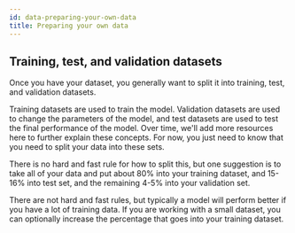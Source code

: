 ```yaml
---
id: data-preparing-your-own-data
title: Preparing your own data
---
```


## Training, test, and validation datasets

Once you have your dataset, you generally want to split it into training, test, and validation datasets. 

Training datasets are used to train the model. Validation datasets are used to change the parameters of the model, and test datasets are used to test the final performance of the model. Over time, we'll add more resources here to further explain these concepts. For now, you just need to know that you need to split your data into these sets.

There is no hard and fast rule for how to split this, but one suggestion is to take all of your data and put about 80% into your training dataset, and 15-16% into test set, and the remaining 4-5% into your validation set.

There are not hard and fast rules, but typically a model will perform better if you have a lot of training data. If you are working with a small dataset, you can optionally increase the percentage  that goes into your training dataset.

